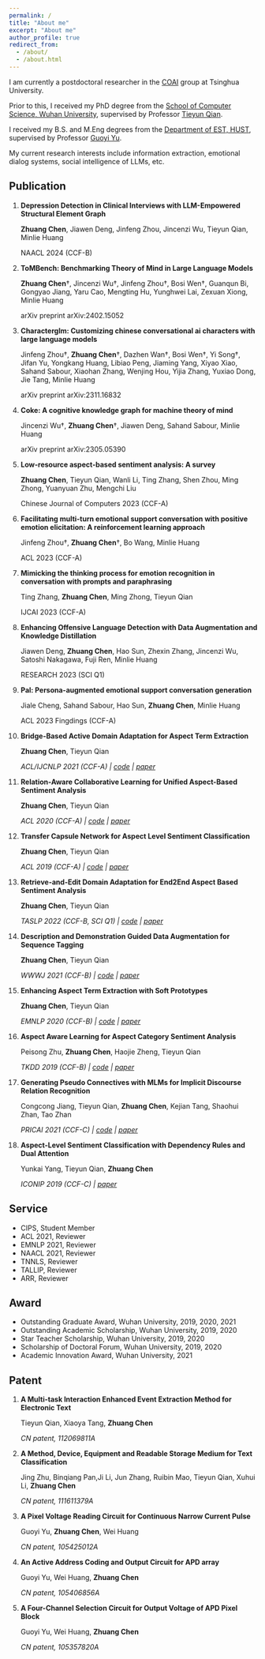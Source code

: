 ```yaml
---
permalink: /
title: "About me"
excerpt: "About me"
author_profile: true
redirect_from: 
  - /about/
  - /about.html
---
```


 I am currently a postdoctoral researcher in the [COAI](http://coai.cs.tsinghua.edu.cn/) group at Tsinghua University. 
 
 Prior to this, I received my PhD degree from the [School of Computer Science, Wuhan University](http://cs.whu.edu.cn/), supervised by Professor [Tieyun Qian](https://cs.whu.edu.cn/info/1019/2852.htm).  

 I received my B.S. and M.Eng degrees from the [Department of EST, HUST](http://oei.hust.edu.cn/), supervised by Professor [Guoyi Yu](http://ime.hust.edu.cn/info/1014/1147.htm). 
 
 My current research interests include information extraction, emotional dialog systems, social intelligence of LLMs, etc. 
 

Publication
------
1. **Depression Detection in Clinical Interviews with LLM-Empowered Structural Element Graph**

	**Zhuang Chen**, Jiawen Deng, Jinfeng Zhou, Jincenzi Wu, Tieyun Qian, Minlie Huang

	NAACL 2024  (CCF-B)

2. **ToMBench: Benchmarking Theory of Mind in Large Language Models**

	**Zhuang Chen**†, Jincenzi Wu†, Jinfeng Zhou†, Bosi Wen†, Guanqun Bi, Gongyao Jiang, Yaru Cao, Mengting Hu, Yunghwei Lai, Zexuan Xiong, Minlie Huang

	arXiv preprint arXiv:2402.15052

3. **Characterglm: Customizing chinese conversational ai characters with large language models**

	Jinfeng Zhou†, **Zhuang Chen**†, Dazhen Wan†, Bosi Wen†, Yi Song†, Jifan Yu, Yongkang Huang, Libiao Peng, Jiaming Yang, Xiyao Xiao, Sahand Sabour, Xiaohan Zhang, Wenjing Hou, Yijia Zhang, Yuxiao Dong, Jie Tang, Minlie Huang

	arXiv preprint arXiv:2311.16832

4. **Coke: A cognitive knowledge graph for machine theory of mind**

	Jincenzi Wu†, **Zhuang Chen**†, Jiawen Deng, Sahand Sabour, Minlie Huang

	arXiv preprint arXiv:2305.05390

5. **Low-resource aspect-based sentiment analysis: A survey**

	**Zhuang Chen**, Tieyun Qian, Wanli Li, Ting Zhang, Shen Zhou, Ming Zhong, Yuanyuan Zhu, Mengchi Liu

	Chinese Journal of Computers 2023 (CCF-A)

6. **Facilitating multi-turn emotional support conversation with positive emotion elicitation: A reinforcement learning approach**

	Jinfeng Zhou†, **Zhuang Chen**†, Bo Wang, Minlie Huang

	ACL 2023 (CCF-A)

7. **Mimicking the thinking process for emotion recognition in conversation with prompts and paraphrasing**

	Ting Zhang, **Zhuang Chen**, Ming Zhong, Tieyun Qian

	IJCAI 2023 (CCF-A)

8. **Enhancing Offensive Language Detection with Data Augmentation and Knowledge Distillation**

	Jiawen Deng, **Zhuang Chen**, Hao Sun, Zhexin Zhang, Jincenzi Wu, Satoshi Nakagawa, Fuji Ren, Minlie Huang

	RESEARCH 2023 (SCI Q1)

9. **Pal: Persona-augmented emotional support conversation generation**

	Jiale Cheng, Sahand Sabour, Hao Sun, **Zhuang Chen**, Minlie Huang

	ACL 2023 Fingdings (CCF-A)


10. **Bridge-Based Active Domain Adaptation for Aspect Term Extraction**

	**Zhuang Chen**, Tieyun Qian

	*ACL/IJCNLP 2021 (CCF-A) &#124; [code](https://github.com/NLPWM-WHU/BRIDGE) &#124; [paper](https://aclanthology.org/2021.acl-long.27/)*

11. **Relation-Aware Collaborative Learning for Unified Aspect-Based Sentiment Analysis**

	**Zhuang Chen**, Tieyun Qian

	*ACL 2020 (CCF-A) &#124; [code](https://github.com/NLPWM-WHU/RACL) &#124; [paper](https://aclanthology.org/2020.acl-main.340/)*

12. **Transfer Capsule Network for Aspect Level Sentiment Classification** 

	**Zhuang Chen**, Tieyun Qian

	*ACL 2019 (CCF-A) &#124; [code](https://github.com/NLPWM-WHU/TransCap) &#124; [paper](https://aclanthology.org/P19-1052/)*
 
13. **Retrieve-and-Edit Domain Adaptation for End2End Aspect Based Sentiment Analysis**

	**Zhuang Chen**, Tieyun Qian

	*TASLP 2022 (CCF-B, SCI Q1) &#124; [code](https://github.com/NLPWM-WHU/TransProto) &#124; [paper](https://ieeexplore.ieee.org/document/9693267)*
	
14. **Description and Demonstration Guided Data Augmentation for Sequence Tagging**

	**Zhuang Chen**, Tieyun Qian

	*WWWJ 2021 (CCF-B) &#124; [code](https://github.com/NLPWM-WHU/D3A) &#124; [paper](https://link.springer.com/article/10.1007/s11280-021-00978-0)*
 
15. **Enhancing Aspect Term Extraction with Soft Prototypes**

	**Zhuang Chen**, Tieyun Qian

	*EMNLP 2020 (CCF-B) &#124; [code](https://github.com/NLPWM-WHU/SoftProto) &#124; [paper](https://aclanthology.org/2020.emnlp-main.164/)*

16. **Aspect Aware Learning for Aspect Category Sentiment Analysis**

	Peisong Zhu, **Zhuang Chen**, Haojie Zheng, Tieyun Qian

	*TKDD 2019 (CCF-B) &#124; [code](https://github.com/NLPWM-WHU/AAL) &#124; [paper](https://dl.acm.org/doi/10.1145/3350487)*

17. **Generating Pseudo Connectives with MLMs for Implicit Discourse Relation Recognition**

	Congcong Jiang, Tieyun Qian, **Zhuang Chen**, Kejian Tang, Shaohui Zhan, Tao Zhan

	*PRICAI 2021 (CCF-C) &#124; [code](https://github.com/NLPWM-WHU/DRR) &#124; [paper](https://link.springer.com/chapter/10.1007/978-3-030-89363-7_9)*

18. **Aspect-Level Sentiment Classification with Dependency Rules and Dual Attention**

	Yunkai Yang, Tieyun Qian, **Zhuang Chen**

	*ICONIP 2019 (CCF-C) &#124; [paper](https://link.springer.com/chapter/10.1007%2F978-3-030-36711-4_54)*

Service
------
- CIPS, Student Member
- ACL 2021, Reviewer 
- EMNLP 2021, Reviewer
- NAACL 2021, Reviewer
- TNNLS, Reviewer
- TALLIP, Reviewer
- ARR, Reviewer

Award
------
- Outstanding Graduate Award, Wuhan University, 2019, 2020, 2021
- Outstanding Academic Scholarship, Wuhan University, 2019, 2020
- Star Teacher Scholarship, Wuhan University, 2019, 2020
- Scholarship of Doctoral Forum, Wuhan University, 2019, 2020
- Academic Innovation Award, Wuhan University, 2021

Patent
------
1. **A Multi-task Interaction Enhanced Event Extraction Method for Electronic Text**

	Tieyun Qian, Xiaoya Tang, **Zhuang Chen**

	*CN patent, 112069811A*
	
2. **A Method, Device, Equipment and Readable Storage Medium for Text Classification**

	Jing Zhu, Binqiang Pan,Ji Li, Jun Zhang, Ruibin Mao, Tieyun Qian, Xuhui Li, **Zhuang Chen**

	*CN patent, 111611379A*
	
3. **A Pixel Voltage Reading Circuit for Continuous Narrow Current Pulse**

	Guoyi Yu, **Zhuang Chen**, Wei Huang

	*CN patent, 105425012A*
	
4. **An Active Address Coding and Output Circuit for APD array**

	Guoyi Yu, Wei Huang, **Zhuang Chen**

	*CN patent, 105406856A*
	
5. **A Four-Channel Selection Circuit for Output Voltage of APD Pixel Block**

	Guoyi Yu, Wei Huang, **Zhuang Chen**

	*CN patent, 105357820A*
	
